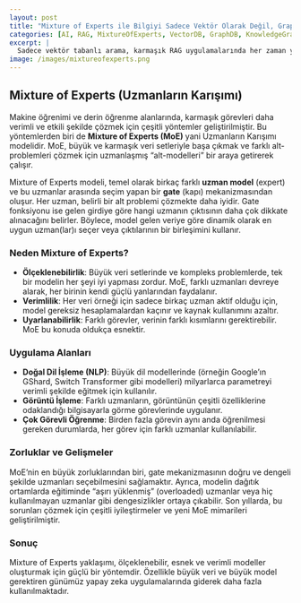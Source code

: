 ```yaml
---
layout: post
title: "Mixture of Experts ile Bilgiyi Sadece Vektör Olarak Değil, Graph Olarak da Modelle"
categories: [AI, RAG, MixtureOfExperts, VectorDB, GraphDB, KnowledgeGraph, HybridRetrieval, DataModeling, NLP, Backend]
excerpt: |
  Sadece vektör tabanlı arama, karmaşık RAG uygulamalarında her zaman yeterli olmaz. Bilgiyi ilişkisel (graph) olarak modellemek ve Mixture of Experts (MoE) yaklaşımıyla vektör, graph ve SQL sorgularını hibrit biçimde bir araya getirmek; hem verimliliği artırır hem de daha bağlamsal ve anlamlı sonuçlar sunar. Bu yazıda, MoE mimarisinin temel prensiplerini, güçlü yanlarını ve pratik kullanım alanlarını inceliyoruz.
image: /images/mixtureofexperts.png
---
```




## Mixture of Experts (Uzmanların Karışımı)


Makine öğrenimi ve derin öğrenme alanlarında, karmaşık görevleri daha verimli ve etkili şekilde çözmek için çeşitli yöntemler geliştirilmiştir. Bu yöntemlerden biri de **Mixture of Experts (MoE)** yani Uzmanların Karışımı modelidir. MoE, büyük ve karmaşık veri setleriyle başa çıkmak ve farklı alt-problemleri çözmek için uzmanlaşmış “alt-modelleri” bir araya getirerek çalışır.


Mixture of Experts modeli, temel olarak birkaç farklı **uzman model** (expert) ve bu uzmanlar arasında seçim yapan bir **gate** (kapı) mekanizmasından oluşur. Her uzman, belirli bir alt problemi çözmekte daha iyidir. Gate fonksiyonu ise gelen girdiye göre hangi uzmanın çıktısının daha çok dikkate alınacağını belirler. Böylece, model gelen veriye göre dinamik olarak en uygun uzman(lar)ı seçer veya çıktılarının bir birleşimini kullanır.

### Neden Mixture of Experts?

* **Ölçeklenebilirlik**: Büyük veri setlerinde ve kompleks problemlerde, tek bir modelin her şeyi iyi yapması zordur. MoE, farklı uzmanları devreye alarak, her birinin kendi güçlü yanlarından faydalanır.
* **Verimlilik**: Her veri örneği için sadece birkaç uzman aktif olduğu için, model gereksiz hesaplamalardan kaçınır ve kaynak kullanımını azaltır.
* **Uyarlanabilirlik**: Farklı görevler, verinin farklı kısımlarını gerektirebilir. MoE bu konuda oldukça esnektir.

### Uygulama Alanları

* **Doğal Dil İşleme (NLP)**: Büyük dil modellerinde (örneğin Google’ın GShard, Switch Transformer gibi modelleri) milyarlarca parametreyi verimli şekilde eğitmek için kullanılır.
* **Görüntü İşleme**: Farklı uzmanların, görüntünün çeşitli özelliklerine odaklandığı bilgisayarla görme görevlerinde uygulanır.
* **Çok Görevli Öğrenme**: Birden fazla görevin aynı anda öğrenilmesi gereken durumlarda, her görev için farklı uzmanlar kullanılabilir.

### Zorluklar ve Gelişmeler

MoE’nin en büyük zorluklarından biri, gate mekanizmasının doğru ve dengeli şekilde uzmanları seçebilmesini sağlamaktır. Ayrıca, modelin dağıtık ortamlarda eğitiminde “aşırı yüklenmiş” (overloaded) uzmanlar veya hiç kullanılmayan uzmanlar gibi dengesizlikler ortaya çıkabilir. Son yıllarda, bu sorunları çözmek için çeşitli iyileştirmeler ve yeni MoE mimarileri geliştirilmiştir.

### Sonuç

Mixture of Experts yaklaşımı, ölçeklenebilir, esnek ve verimli modeller oluşturmak için güçlü bir yöntemdir. Özellikle büyük veri ve büyük model gerektiren günümüz yapay zeka uygulamalarında giderek daha fazla kullanılmaktadır.

